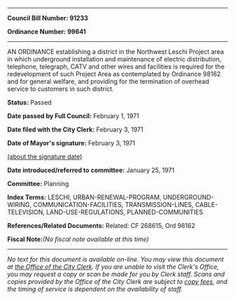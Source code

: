 

********

**Council Bill Number: 91233**
   
**Ordinance Number: 99641**
********

 AN ORDINANCE establishing a district in the Northwest Leschi Project area in which underground installation and maintenance of electric distribution, telephone, telegraph, CATV and other wires and facilities is required for the redevelopment of such Project Area as contemplated by Ordinance 98162 and for general welfare, and providing for the termination of overhead service to customers in such district.

**Status:** Passed
   
**Date passed by Full Council:** February 1, 1971
   
**Date filed with the City Clerk:** February 3, 1971
   
**Date of Mayor's signature:** February 3, 1971
   
[(about the signature date)](/~public/approvaldate.htm)
   
   
   
**Date introduced/referred to committee:** January 25, 1971
   
**Committee:** Planning
   
   
**Index Terms:** LESCHI, URBAN-RENEWAL-PROGRAM, UNDERGROUND-WIRING, COMMUNICATION-FACILITIES, TRANSMISSION-LINES, CABLE-TELEVISION, LAND-USE-REGULATIONS, PLANNED-COMMUNITIES

**References/Related Documents:** Related: CF 268615, Ord 98162

**Fiscal Note:**_(No fiscal note available at this time)_
********

_No text for this document is available on-line. You may view this document at [the Office of the City Clerk](http://www.seattle.gov/leg/clerk/contactUs.htm). If you are unable to visit the Clerk's Office, you may request a copy or scan be made for you by Clerk staff. Scans and copies provided by the Office of the City Clerk are subject to [copy fees](http://clerk.seattle.gov/~public/clerkfees.htm), and the timing of service is dependent on the availability of staff._

